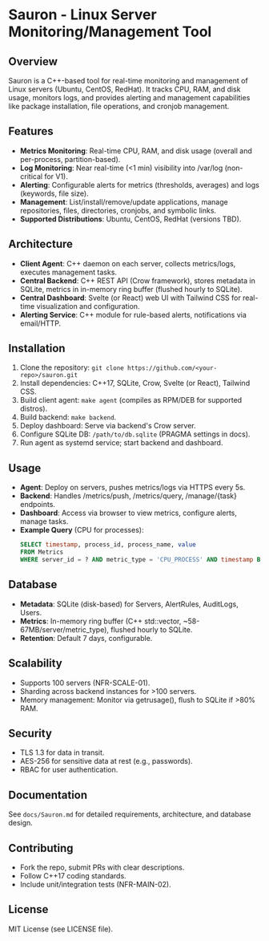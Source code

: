 # Sauron - Linux Server Monitoring/Management Tool

## Overview
Sauron is a C++-based tool for real-time monitoring and management of Linux servers (Ubuntu, CentOS, RedHat). It tracks CPU, RAM, and disk usage, monitors logs, and provides alerting and management capabilities like package installation, file operations, and cronjob management.

## Features
- **Metrics Monitoring**: Real-time CPU, RAM, and disk usage (overall and per-process, partition-based).
- **Log Monitoring**: Near real-time (<1 min) visibility into /var/log (non-critical for V1).
- **Alerting**: Configurable alerts for metrics (thresholds, averages) and logs (keywords, file size).
- **Management**: List/install/remove/update applications, manage repositories, files, directories, cronjobs, and symbolic links.
- **Supported Distributions**: Ubuntu, CentOS, RedHat (versions TBD).

## Architecture
- **Client Agent**: C++ daemon on each server, collects metrics/logs, executes management tasks.
- **Central Backend**: C++ REST API (Crow framework), stores metadata in SQLite, metrics in in-memory ring buffer (flushed hourly to SQLite).
- **Central Dashboard**: Svelte (or React) web UI with Tailwind CSS for real-time visualization and configuration.
- **Alerting Service**: C++ module for rule-based alerts, notifications via email/HTTP.

## Installation
1. Clone the repository: `git clone https://github.com/<your-repo>/sauron.git`
2. Install dependencies: C++17, SQLite, Crow, Svelte (or React), Tailwind CSS.
3. Build client agent: `make agent` (compiles as RPM/DEB for supported distros).
4. Build backend: `make backend`.
5. Deploy dashboard: Serve via backend's Crow server.
6. Configure SQLite DB: `/path/to/db.sqlite` (PRAGMA settings in docs).
7. Run agent as systemd service; start backend and dashboard.

## Usage
- **Agent**: Deploy on servers, pushes metrics/logs via HTTPS every 5s.
- **Backend**: Handles /metrics/push, /metrics/query, /manage/{task} endpoints.
- **Dashboard**: Access via browser to view metrics, configure alerts, manage tasks.
- **Example Query** (CPU for processes):
  ```sql
  SELECT timestamp, process_id, process_name, value
  FROM Metrics
  WHERE server_id = ? AND metric_type = 'CPU_PROCESS' AND timestamp BETWEEN ? AND ?;
  ```

## Database
- **Metadata**: SQLite (disk-based) for Servers, AlertRules, AuditLogs, Users.
- **Metrics**: In-memory ring buffer (C++ std::vector, ~58-67MB/server/metric_type), flushed hourly to SQLite.
- **Retention**: Default 7 days, configurable.

## Scalability
- Supports 100 servers (NFR-SCALE-01).
- Sharding across backend instances for >100 servers.
- Memory management: Monitor via getrusage(), flush to SQLite if >80% RAM.

## Security
- TLS 1.3 for data in transit.
- AES-256 for sensitive data at rest (e.g., passwords).
- RBAC for user authentication.

## Documentation
See `docs/Sauron.md` for detailed requirements, architecture, and database design.

## Contributing
- Fork the repo, submit PRs with clear descriptions.
- Follow C++17 coding standards.
- Include unit/integration tests (NFR-MAIN-02).

## License
MIT License (see LICENSE file).